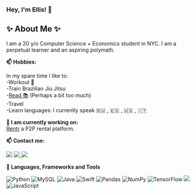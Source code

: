 ### Hey, I'm Ellis! 👋

## ✨ About Me ✨
<p align="left"> 
I am a 20 y/o Computer Science + Economics student in NYC. I am a perpetual learner and an aspiring polymath. 


<p/>

**📫 Hobbies:**

In my spare time I like to:  
-Workout :muscle:  
-Train Brazilian Jiu Jitsu   
-[Read :books:](https://www.goodreads.com/user/show/135181819-ellis) (Perhaps a bit too much)  
-Travel  
-Learn languages: I currently speak :ru: , :es: , :us: , :it:

**:rocket: I am currently working on:**  
[Rentr](https://www.Rentr.me) a P2P rental platform.

<p align="left"> 

 
**📫 Contact me:**
 
[<img src="https://img.shields.io/badge/Gmail-D14836?style=for-the-badge&logo=gmail&logoColor=white" />](mailto:ellis@rentr.me)
<a href="https://instagram.com/ellis">
 <img src="https://img.shields.io/badge/Instagram-%23E4405F.svg?style=for-the-badge&logo=Instagram&logoColor=white">
 </a>
 <a href="https://keybase.io/ellis21">
<img src="https://img.shields.io/keybase/pgp/ellis21?style=for-the-badge" />

</a>

**🔭 Languages, Frameworks and Tools**
<p align="left">

![Python](https://img.shields.io/badge/python-3670A0?style=for-the-badge&logo=python&logoColor=ffdd54)
![MySQL](https://img.shields.io/badge/mysql-%2300f.svg?style=for-the-badge&logo=mysql&logoColor=white)
![Java](https://img.shields.io/badge/java-%23ED8B00.svg?style=for-the-badge&logo=java&logoColor=white)
![Swift](https://img.shields.io/badge/swift-F54A2A?style=for-the-badge&logo=swift&logoColor=white)
![Pandas](https://img.shields.io/badge/pandas-%23150458.svg?style=for-the-badge&logo=pandas&logoColor=white)
![NumPy](https://img.shields.io/badge/numpy-%23013243.svg?style=for-the-badge&logo=numpy&logoColor=white)
 ![TensorFlow](https://img.shields.io/badge/TensorFlow-%23FF6F00.svg?style=for-the-badge&logo=TensorFlow&logoColor=white)
 ![](https://img.shields.io/badge/PyTorch-%23EE4C2C.svg?style=for-the-badge&logo=PyTorch&logoColor=white)
 ![JavaScript](https://img.shields.io/badge/javascript-%23323330.svg?style=for-the-badge&logo=javascript&logoColor=%23F7DF1E)



